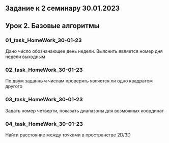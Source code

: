 ## Задание к 2 семинару 30.01.2023
## Урок 2. Базовые алгоритмы

### 01_task_HomeWork_30-01-23
Дано число обозначающее день недели. Выяснить является номер дня недели выходным

### 02_task_HomeWork_30-01-23
По двум заданным числам проверять является ли одно квадратом другого

### 03_task_HomeWork_30-01-23
Задать номер четверти, показать диапазоны для возможных координат

### 04_task_HomeWork_30-01-23
Найти расстояние между точками в пространстве 2D/3D